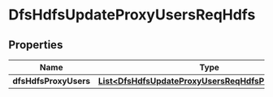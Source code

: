 # DfsHdfsUpdateProxyUsersReqHdfs

## Properties
Name | Type | Description | Notes
------------ | ------------- | ------------- | -------------
**dfsHdfsProxyUsers** | [**List&lt;DfsHdfsUpdateProxyUsersReqHdfsProxyUsersElt&gt;**](DfsHdfsUpdateProxyUsersReqHdfsProxyUsersElt.md) |  |  [optional]
